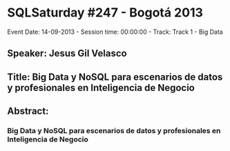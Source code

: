 # SQLSaturday #247 - Bogotá 2013
Event Date: 14-09-2013 - Session time: 00:00:00 - Track: Track 1 - Big Data
## Speaker: Jesus Gil Velasco
## Title: Big Data y NoSQL para escenarios de datos y profesionales en Inteligencia de Negocio
## Abstract:
### Big Data y NoSQL para escenarios de datos y profesionales en Inteligencia de Negocio
